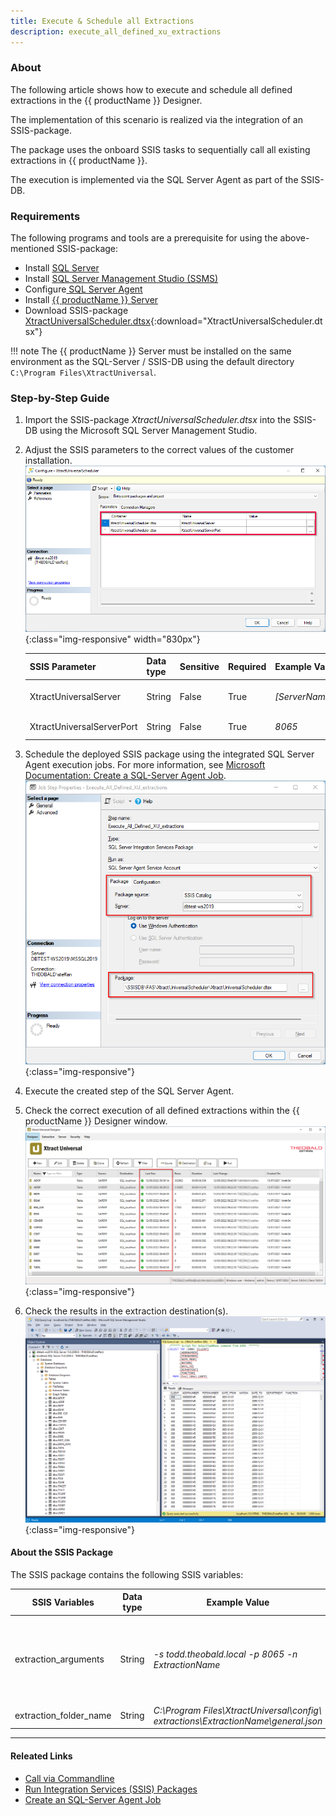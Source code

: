 ```yaml
---
title: Execute & Schedule all Extractions
description: execute_all_defined_xu_extractions 
---
```


### About

The following article shows how to execute and schedule all defined extractions in the {{ productName }} Designer. 

The implementation of this scenario is realized via the integration of an SSIS-package. 

The package uses the onboard SSIS tasks to sequentially call all existing extractions in {{ productName }}. 

The execution is implemented via the SQL Server Agent as part of the SSIS-DB.

### Requirements

The following programs and tools are a prerequisite for using the above-mentioned SSIS-package:

- Install [SQL Server](https://www.microsoft.com/en-us/sql-server/sql-server-downloads)
- Install [SQL Server Management Studio (SSMS)](https://docs.microsoft.com/en-us/sql/ssms/download-sql-server-management-studio-ssms?view=sql-server-ver15)
- Configure[ SQL Server Agent](https://docs.microsoft.com/en-us/sql/ssms/agent/configure-sql-server-agent?view=sql-server-ver15)
- Install [{{ productName }} Server](https://help.theobald-software.com/en/xtract-universal/introduction/installation-and-update)
- Download SSIS-package [XtractUniversalScheduler.dtsx](/files/xu/XtractUniversalScheduler.dtsx){:download="XtractUniversalScheduler.dtsx"}


!!! note
    The {{ productName }} Server must be installed on the same environment as the SQL-Server / SSIS-DB using the default directory `C:\Program Files\XtractUniversal`.

### Step-by-Step Guide

1. Import the SSIS-package *XtractUniversalScheduler.dtsx* into the SSIS-DB using the Microsoft SQL Server Management Studio.
2. Adjust the SSIS parameters to the correct values of the customer installation.<br>
![Configure_XtractUniversalScheduler](../assets/images/xu/articles/Configure_XtractUniversalScheduler.png){:class="img-responsive" width="830px"}

   | SSIS Parameter | Data type | Sensitive | Required | Example Value | Info |
   ------------ | ------------- | ---------- | ---------| -------- |-------|
   | XtractUniversalServer| String | False | True | *[ServerName.theobald.local]* | [{{ productName }} Server](https://help.theobald-software.com/en/xtract-universal/getting-started/connect-designer-with-server) | 
   | XtractUniversalServerPort | String | False | True | *8065* | [XU-Server Ports](https://help.theobald-software.com/en/xtract-universal/server/ports) |
3. Schedule the deployed SSIS package using the integrated SQL Server Agent execution jobs. For more information, see [Microsoft Documentation: Create a SQL-Server Agent Job](https://docs.microsoft.com/en-us/sql/ssms/agent/create-a-job?view=sql-server-ver15).
![Create_Job_XtractUniversalScheduler_XtractUniversalScheduler](../assets/images/xu/articles/Create_Job_XtractUniversalScheduler.png){:class="img-responsive"}
4. Execute the created step of the SQL Server Agent.
5. Check the correct execution of all defined extractions within the {{ productName }} Designer window.
![Xtract_Universal_Designer_Status](../assets/images/xu/articles/Xtract_Universal_Designer_Status.png){:class="img-responsive"}
6. Check the results in the extraction destination(s).
![Destination_Results](../assets/images/xu/articles/Destination_Results.png){:class="img-responsive"}

#### About the SSIS Package
The SSIS package contains the following SSIS variables:

SSIS Variables | Data type | Example Value | Expression
------------ | ------------- | ----- | ---------| 
extraction_arguments| String | *-s todd.theobald.local -p 8065 -n ExtractionName* | `"-s " + @[$Package::XtractUniversalServer]  + " -p " + @[$Package::XtractUniversalServerPort]  + " -n " +  REPLACE ( SUBSTRING( @[User::extraction_folder_name], 53, LEN(@[User::extraction_folder_name]) - 52 ) , "\\general.json", "")`
extraction_folder_name | String | *C:\Program Files\XtractUniversal\config\ extractions\ExtractionName\general.json* | -

****
#### Releated Links
- [Call via Commandline](https://help.theobald-software.com/en/xtract-universal/execute-and-automate-extractions/call-via-commandline)
- [Run Integration Services (SSIS) Packages](https://docs.microsoft.com/en-us/sql/integration-services/packages/run-integration-services-ssis-packages?view=sql-server-ver15)
- [Create an SQL-Server Agent Job](https://docs.microsoft.com/en-us/sql/ssms/agent/create-a-job?view=sql-server-ver15)
